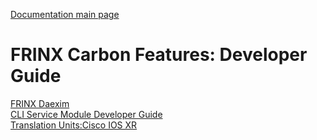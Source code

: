 [Documentation main page](https://frinxio.github.io/Frinx-docs/)  
# FRINX Carbon Features: Developer Guide

[FRINX Daexim](FRINX_Features_Developer_Guide/daexim.md)  
[CLI Service Module Developer Guide](FRINX_Features_Developer_Guide/cli/cli-service-module-devguide.md)  
[Translation Units:Cisco IOS XR](https://github.com/FRINXio/translation-units-docs/tree/master/Cisco_IOS_XR)
